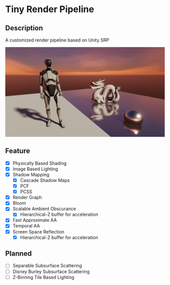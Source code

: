 # Tiny Render Pipeline

## Description

A customized render pipeline based on Unity SRP

![TinyRenderPipeline](TinyRenderPipeline.jpeg)

## Feature

- [x] Physically Based Shading
- [x] Image Based Lighting
- [x] Shadow Mapping
  - [x] Cascade Shadow Maps
  - [x] PCF
  - [x] PCSS
- [x] Render Graph
- [x] Bloom
- [x] Scalable Ambient Obscurance
  - [x] Hierarchical-Z buffer for acceleration
- [x] Fast Approximate AA
- [x] Temporal AA
- [x] Screen Space Reflection
  - [x] Hierarchical-Z buffer for acceleration

## Planned

- [ ] Separable Subsurface Scattering
- [ ] Disney Burley Subsurface Scattering
- [ ] Z-Binning Tile Based Lighting

